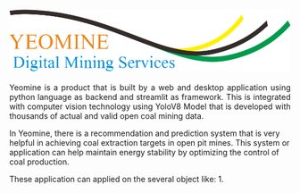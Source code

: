 <h3 align="center">
    <a href="https://hf.co/course"><img src="data/images/logo_yeomine.png"></a>
</h3>


<p align="justify">
Yeomine is a product that is built by a web and desktop application using python language as backend and streamlit
as framework. This is integrated with computer vision technology using YoloV8 Model that is developed 
with thousands of actual and valid open coal mining data.

In Yeomine, there is a recommendation and prediction system that is very helpful in achieving coal extraction targets in open pit mines. 
This system or application can help maintain energy stability by optimizing the control of coal production.
</p>


These application can applied on the several object like:
1. 
